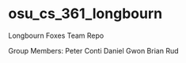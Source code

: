 # osu_cs_361_longbourn
Longbourn Foxes Team Repo 

Group Members:
Peter Conti
Daniel Gwon
Brian Rud

